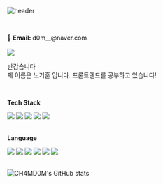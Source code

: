 ![header](https://capsule-render.vercel.app/api?type=waving&color=auto&height=300&section=header&text=welcome&fontSize=90&animation=fadeIn&fontAlignY=38&desc=Ch4md0m's%20GitHub%20Profile&descAlignY=51&descAlign=62)

<br>

<p>
<Strong>📧 Email: </Strong> d0m__@naver.com
<br>
<br>
<a href="https://hits.seeyoufarm.com">
<img src="https://hits.seeyoufarm.com/api/count/incr/badge.svg?url=https%3A%2F%2Fgithub.com%2FCH4MD0M&count_bg=%2371B0F1&title_bg=%23555555&icon=&icon_color=%23E7E7E7&title=hits&edge_flat=false"/>
</a>

</p>

<p>
반갑습니다
<br>
제 이름은 노기훈 입니다. 프론트엔드를 공부하고 있습니다!
<br>

</p>

<br>

<p>
<strong>Tech Stack</strong>
</p>

<div>
    <img src="https://img.shields.io/badge/React-61DAFB?style=for-the-badge&logo=react&logoColor=white"> 
    <img src="https://img.shields.io/badge/Redux-764ABC?style=for-the-badge&logo=redux&logoColor=white"> 
    <img src="https://img.shields.io/badge/Mysql-4479A1?style=for-the-badge&logo=Mysql&logoColor=white"> 
    <img src="https://img.shields.io/badge/Ubuntu-E95420?style=for-the-badge&logo=Ubuntu&logoColor=white">
    <img src="https://img.shields.io/badge/Nginx-009639?style=for-the-badge&logo=Nginx&logoColor=white">
</div>
<br>
<p>
<strong>Language</strong>
</p>
<div>
    <img src="https://img.shields.io/badge/javascript-F7DF1E?style=for-the-badge&logo=javascript&logoColor=black">
    <img src="https://img.shields.io/badge/TypeScript-3178C6?style=for-the-badge&logo=TypeScript&logoColor=black">
    <img src="https://img.shields.io/badge/Python-3776AB?style=for-the-badge&logo=Python&logoColor=white"> 
    <img src="https://img.shields.io/badge/Php-777BB4?style=for-the-badge&logo=php&logoColor=white"> 
    <img src="https://img.shields.io/badge/html-E34F26?style=for-the-badge&logo=html5&logoColor=white">
    <img src="https://img.shields.io/badge/css-1572B6?style=for-the-badge&logo=css3&logoColor=white">
</div>

<br>

![CH4MD0M's GitHub stats](https://github-readme-stats.vercel.app/api?username=ch4md0m)
